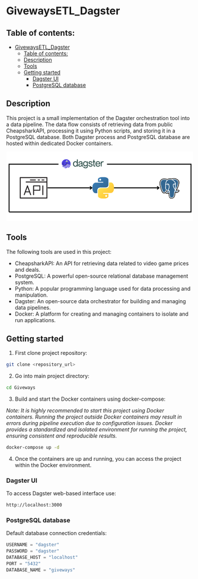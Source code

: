 # GivewaysETL_Dagster

## Table of contents:

- [GivewaysETL\_Dagster](#givewaysetl_dagster)
  - [Table of contents:](#table-of-contents)
  - [Description](#description)
  - [Tools](#tools)
  - [Getting started](#getting-started)
    - [Dagster UI](#dagster-ui)
    - [PostgreSQL database](#postgresql-database)

## Description

This project is a small implementation of the Dagster orchestration tool into a data pipeline. The data flow consists of retrieving data from public CheapsharkAPI, processing it using Python scripts, and storing it in a PostgreSQL database. Both Dagster process and PostgreSQL database are hosted within dedicated Docker containers.

![Tools](./images/giveways.png)

## Tools

The following tools are used in this project:

* CheapsharkAPI: An API for retrieving data related to video game prices and deals.
* PostgreSQL: A powerful open-source relational database management system.
* Python: A popular programming language used for data processing and manipulation.
* Dagster: An open-source data orchestrator for building and managing data pipelines.
* Docker: A platform for creating and managing containers to isolate and run applications.

## Getting started

1. First clone project repository:

```bash
git clone <repository_url>
```

2. Go into main project directory:

```bash
cd Giveways
```
3. Build and start the Docker containers using docker-compose:

*Note: It is highly recommended to start this project using Docker containers. Running the project outside Docker containers may result in errors during pipeline execution due to configuration issues. Docker provides a standardized and isolated environment for running the project, ensuring consistent and reproducible results.*

```bash
docker-compose up -d
```

4. Once the containers are up and running, you can access the project within the Docker environment.

### Dagster UI
To access Dagster web-based interface use:
```html
http://localhost:3000
```

### PostgreSQL database
Default database connection credentials:
```python
USERNAME = "dagster"
PASSWORD = "dagster"
DATABASE_HOST = "localhost"
PORT = "5432"
DATABASE_NAME = "giveways"
```
